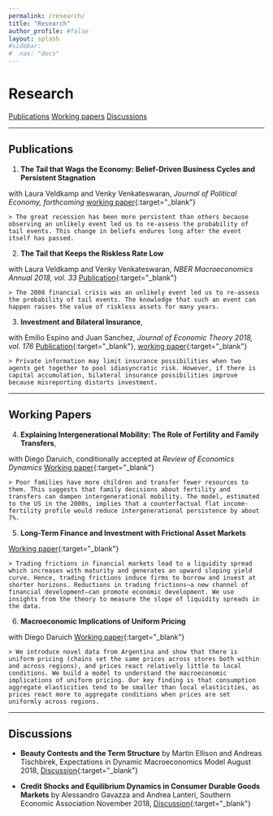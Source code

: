 ```yaml
---
permalink: /research/
title: "Research"
author_profile: #false
layout: splash
#sidebar:
#  nav: "docs"
---
```


# Research
 [Publications](#publications)     [Working papers](#wp)     [Discussions](#discussions)

---
## Publications <a name="publications"></a>
1. **The Tail that Wags the Economy: Belief-Driven Business Cycles and Persistent Stagnation**

with Laura Veldkamp and Venky Venkateswaran, *Journal of Political Economy, forthcoming* [working paper](http://www.juliankozlowski.com/papers/KVV.pdf){:target="_blank"}

    > The great recession has been more persistent than others because observing an unlikely event led us to re-assess the probability of tail events. This change in beliefs endures long after the event itself has passed.


2. **The Tail that Keeps the Riskless Rate Low**

with Laura Veldkamp and Venky Venkateswaran, *NBER Macroeconomics Annual 2018, vol. 33* [Publication](http://www.nber.org/chapters/c14073){:target="_blank"}
 
    > The 2008 financial crisis was an unlikely event led us to re-assess the probability of tail events. The knowledge that such an event can happen raises the value of riskless assets for many years.


3. **Investment and Bilateral Insurance**, 

with Emilio Espino and Juan Sanchez, *Journal of Economic Theory 2018, vol. 176* [Publication](https://www.sciencedirect.com/science/article/pii/S002205311830098X){:target="_blank"}, [working paper](http://www.juliankozlowski.com/papers/EKS.pdf){:target="_blank"}
 
    > Private information may limit insurance possibilities when two agents get together to pool idiosyncratic risk. However, if there is capital accumulation, bilateral insurance possibilities improve because misreporting distorts investment. 

---
## Working Papers <a name="wp"></a>
4. **Explaining Intergenerational Mobility: The Role of Fertility and Family Transfers**, 

with Diego Daruich, conditionally accepted at *Review of Economics Dynamics* [Working paper](http://www.juliankozlowski.com/papers/DK.pdf){:target="_blank"}

    > Poor families have more children and transfer fewer resources to them. This suggests that family decisions about fertility and transfers can dampen intergenerational mobility. The model, estimated to the US in the 2000s, implies that a counterfactual flat income-fertility profile would reduce intergenerational persistence by about 7%.


5. **Long-Term Finance and Investment with Frictional Asset Markets**

 [Working paper](http://www.juliankozlowski.com/papers/Kozlowski_Inv_2019_latest.pdf){:target="_blank"}

    > Trading frictions in financial markets lead to a liquidity spread which increases with maturity and generates an upward sloping yield curve. Hence, trading frictions induce firms to borrow and invest at shorter horizons. Reductions in trading frictions—a new channel of financial development—can promote economic development. We use insights from the theory to measure the slope of liquidity spreads in the data.

 
6.  **Macroeconomic Implications of Uniform Pricing**

with Diego Daruich [Working paper](http://www.juliankozlowski.com/papers/DK_prices_2019_latest.pdf){:target="_blank"}

    > We introduce novel data from Argentina and show that there is uniform pricing (chains set the same prices across stores both within and across regions), and prices react relatively little to local conditions. We build a model to understand the macroeconomic implications of uniform pricing. Our key finding is that consumption aggregate elasticities tend to be smaller than local elasticities, as prices react more to aggregate conditions when prices are set uniformly across regions.


   
 ---
## Discussions <a name="discussions"></a>

- **Beauty Contests and the Term Structure** by Martin Ellison and Andreas Tischbirek, Expectations in Dynamic Macroeconomics Model August 2018, [Discussion](http://www.juliankozlowski.com/papers/Discussion_EllisonTischbirekz.pdf){:target="_blank"}

- **Credit Shocks and Equilibrium Dynamics in Consumer Durable Goods Markets** by Alessandro Gavazza and Andrea Lanteri, Southern Economic Association November 2018, [Discussion](http://www.juliankozlowski.com/papers/Discussion_GavazzaLanteri18.pdf){:target="_blank"}
